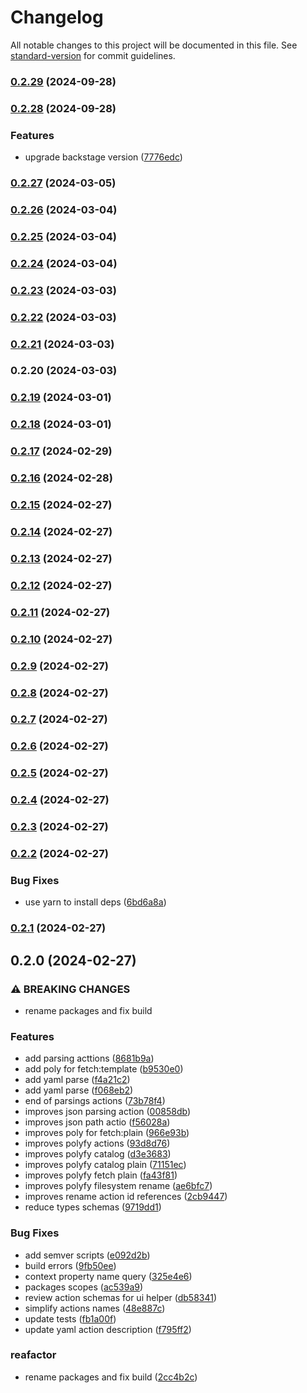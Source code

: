 # Changelog

All notable changes to this project will be documented in this file. See [standard-version](https://github.com/conventional-changelog/standard-version) for commit guidelines.

### [0.2.29](https://github.com/kode3tech/k3t-backstage-plugin-scaffolder-backend-module-parsings/compare/v0.2.28...v0.2.29) (2024-09-28)

### [0.2.28](https://github.com/kode3tech/k3t-backstage-plugin-scaffolder-backend-module-parsings/compare/v0.2.27...v0.2.28) (2024-09-28)


### Features

* upgrade backstage version ([7776edc](https://github.com/kode3tech/k3t-backstage-plugin-scaffolder-backend-module-parsings/commit/7776edc46b040c877d1df2301c8e24ca3c049f21))

### [0.2.27](https://github.com/kode3tech/k3t-backstage-plugin-scaffolder-backend-module-parsings/compare/v0.2.26...v0.2.27) (2024-03-05)

### [0.2.26](https://github.com/kode3tech/k3t-backstage-plugin-scaffolder-backend-module-parsings/compare/v0.2.25...v0.2.26) (2024-03-04)

### [0.2.25](https://github.com/kode3tech/k3t-backstage-plugin-scaffolder-backend-module-parsings/compare/v0.2.24...v0.2.25) (2024-03-04)

### [0.2.24](https://github.com/kode3tech/k3t-backstage-plugin-scaffolder-backend-module-parsings/compare/v0.2.23...v0.2.24) (2024-03-04)

### [0.2.23](https://github.com/kode3tech/backstage-proto/compare/v0.2.22...v0.2.23) (2024-03-03)

### [0.2.22](https://github.com/kode3tech/backstage-proto/compare/v0.2.21...v0.2.22) (2024-03-03)

### [0.2.21](https://github.com/kode3tech/backstage-proto/compare/v0.2.20...v0.2.21) (2024-03-03)

### 0.2.20 (2024-03-03)

### [0.2.19](https://github.com/kode3tech/backstage-proto/compare/v1.3.3...v0.2.19) (2024-03-01)

### [0.2.18](https://github.com/kode3tech/backstage-proto/compare/v1.3.1...v0.2.18) (2024-03-01)

### [0.2.17](https://github.com/kode3tech/backstage-proto/compare/v1.2.1...v0.2.17) (2024-02-29)

### [0.2.16](https://github.com/kode3tech/backstage-proto/compare/v0.2.15...v0.2.16) (2024-02-28)

### [0.2.15](https://github.com/kode3tech/backstage-proto/compare/v0.1.2...v0.2.15) (2024-02-27)

### [0.2.14](https://github.com/kode3tech/backstage-proto/compare/v0.2.13...v0.2.14) (2024-02-27)

### [0.2.13](https://github.com/kode3tech/backstage-proto/compare/v0.2.12...v0.2.13) (2024-02-27)

### [0.2.12](https://github.com/kode3tech/backstage-proto/compare/v0.2.11...v0.2.12) (2024-02-27)

### [0.2.11](https://github.com/kode3tech/backstage-proto/compare/v0.2.10...v0.2.11) (2024-02-27)

### [0.2.10](https://github.com/kode3tech/backstage-proto/compare/v0.2.9...v0.2.10) (2024-02-27)

### [0.2.9](https://github.com/kode3tech/backstage-proto/compare/v0.2.8...v0.2.9) (2024-02-27)

### [0.2.8](https://github.com/kode3tech/backstage-proto/compare/v0.2.7...v0.2.8) (2024-02-27)

### [0.2.7](https://github.com/kode3tech/backstage-proto/compare/v0.2.6...v0.2.7) (2024-02-27)

### [0.2.6](https://github.com/kode3tech/backstage-proto/compare/v0.2.5...v0.2.6) (2024-02-27)

### [0.2.5](https://github.com/kode3tech/backstage-proto/compare/v0.2.4...v0.2.5) (2024-02-27)

### [0.2.4](https://github.com/kode3tech/backstage-proto/compare/v0.2.3...v0.2.4) (2024-02-27)

### [0.2.3](https://github.com/kode3tech/backstage-proto/compare/v0.2.2...v0.2.3) (2024-02-27)

### [0.2.2](https://github.com/kode3tech/backstage-proto/compare/v0.2.1...v0.2.2) (2024-02-27)


### Bug Fixes

* use yarn to install deps ([6bd6a8a](https://github.com/kode3tech/backstage-proto/commit/6bd6a8aa1a5cd3226c9120d9fc645ab2298eea75))

### [0.2.1](https://github.com/kode3tech/backstage-proto/compare/v0.2.0...v0.2.1) (2024-02-27)

## 0.2.0 (2024-02-27)


### ⚠ BREAKING CHANGES

* rename packages and fix build

### Features

* add parsing acttions ([8681b9a](https://github.com/kode3tech/backstage-proto/commit/8681b9a6867ac60c288c890f948d35fa82ed9d29))
* add poly for fetch:template ([b9530e0](https://github.com/kode3tech/backstage-proto/commit/b9530e037af295c2d7dd983e3542eccf1f6de056))
* add yaml parse ([f4a21c2](https://github.com/kode3tech/backstage-proto/commit/f4a21c231d12c410cb548b28ef1116cf0e92be88))
* add yaml parse ([f068eb2](https://github.com/kode3tech/backstage-proto/commit/f068eb2416c742333c73e0cd2978d76ee6bf865d))
* end of parsings actions ([73b78f4](https://github.com/kode3tech/backstage-proto/commit/73b78f422532156081e472ee1d784cbe4bba19f8))
* improves json parsing action ([00858db](https://github.com/kode3tech/backstage-proto/commit/00858db4f8cdde99ef413becee70b8e60717973c))
* improves json path actio ([f56028a](https://github.com/kode3tech/backstage-proto/commit/f56028a7be6baa350719f9ff21f664ec08a81964))
* improves poly for fetch:plain ([966e93b](https://github.com/kode3tech/backstage-proto/commit/966e93b3b65538842cea8401db8f42b2ef9b1782))
* improves polyfy actions ([93d8d76](https://github.com/kode3tech/backstage-proto/commit/93d8d76706205459ed4169a4578496fd82d53101))
* improves polyfy catalog ([d3e3683](https://github.com/kode3tech/backstage-proto/commit/d3e3683d418505b3c5685f06798988d07ff23c35))
* improves polyfy catalog plain ([71151ec](https://github.com/kode3tech/backstage-proto/commit/71151ec1b920c96251dcc2b1c71d4845a82e43c5))
* improves polyfy fetch plain ([fa43f81](https://github.com/kode3tech/backstage-proto/commit/fa43f8192f3290a3e358f1c184e59143edf711d6))
* improves polyfy filesystem rename ([ae6bfc7](https://github.com/kode3tech/backstage-proto/commit/ae6bfc7620c2ddfefab533ea88bb894dc44db70c))
* improves rename action id references ([2cb9447](https://github.com/kode3tech/backstage-proto/commit/2cb94478baca3f707b2479fa9774f430155865de))
* reduce types schemas ([9719dd1](https://github.com/kode3tech/backstage-proto/commit/9719dd12a75f8ab992318fbc8c7a9a732d790e4f))


### Bug Fixes

* add semver scripts ([e092d2b](https://github.com/kode3tech/backstage-proto/commit/e092d2b77d5d23d9b29b809e32a70d393d3a95f0))
* build errors ([9fb50ee](https://github.com/kode3tech/backstage-proto/commit/9fb50eed8a0ca2c09d63e9ec9ce7c45c91259036))
* context property name query ([325e4e6](https://github.com/kode3tech/backstage-proto/commit/325e4e6f2226a65a133490894deca7f226b45c23))
* packages scopes ([ac539a9](https://github.com/kode3tech/backstage-proto/commit/ac539a9b46ea74e9b52a7749a05adc244cd4a8e9))
* review action schemas for ui helper ([db58341](https://github.com/kode3tech/backstage-proto/commit/db58341559ef91bd5454b140ee8583d45d1acbff))
* simplify actions names ([48e887c](https://github.com/kode3tech/backstage-proto/commit/48e887caf776dda70dd1f79db0f7e690abad9573))
* update tests ([fb1a00f](https://github.com/kode3tech/backstage-proto/commit/fb1a00f3b58c95f52809e1ec8945c69f9bf2b95b))
* update yaml action description ([f795ff2](https://github.com/kode3tech/backstage-proto/commit/f795ff2b9bba698853bef28b6b4ee561a270c78e))


### reafactor

* rename packages and fix build ([2cc4b2c](https://github.com/kode3tech/backstage-proto/commit/2cc4b2c8e75e2d00d297829d973e0f10259a94d7))
